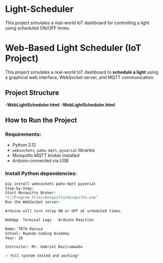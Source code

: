 # Light-Scheduler
This project simulates a real-world IoT dashboard for controlling a light using scheduled ON/OFF times.
# Web-Based Light Scheduler (IoT Project)

This project simulates a real-world IoT dashboard to **schedule a light** using a graphical web interface, WebSocket server, and MQTT communication.



## Project Structure

-**WebLightScheduler.html** -**WebLightScheduler.html**


## How to Run the Project

### Requirements:

- Python 3.12
- `websockets`, `paho-mqtt`, `pyserial` libraries
- Mosquitto MQTT broker installed
- Arduino connected via USB

### Install Python dependencies:

```bash
pip install websockets paho-mqtt pyserial
Step-by-Step:
Start Mosquitto Broker:
"C:/Program Files/mosquitto/mosquitto.exe"
Run the WebSocket server:

Arduino will turn relay ON or OFF at scheduled times.

WebApp	Terminal Logs	Arduino Reaction

Name: TETA Raissa
School: Rwanda Coding Academy
Year: 2D

Instructor: Mr. Gabriel Baziramwabo

✅ Full system tested and working!
```
